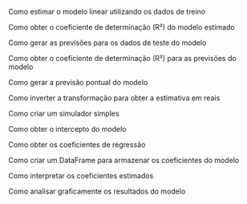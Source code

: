 Como estimar o modelo linear utilizando os dados de treino

Como obter o coeficiente de determinação (R²) do modelo estimado

Como gerar as previsões para os dados de teste do modelo

Como obter o coeficiente de determinação (R²) para as previsões do modelo

Como gerar a previsão pontual do modelo

Como inverter a transformação para obter a estimativa em reais

Como criar um simulador simples

Como obter o intercepto do modelo

Como obter os coeficientes de regressão

Como criar um DataFrame para armazenar os coeficientes do modelo

Como interpretar os coeficientes estimados

Como analisar graficamente os resultados do modelo
